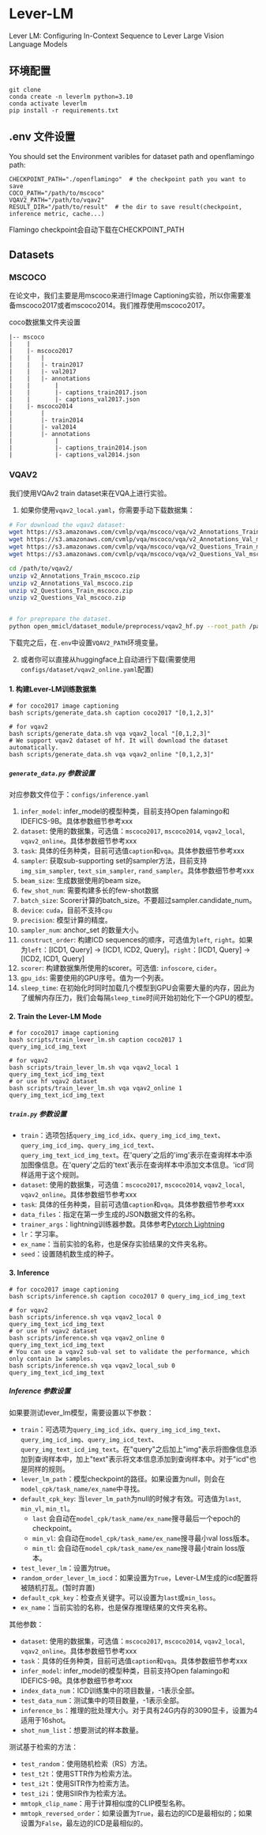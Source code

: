 # Lever-LM
Lever LM: Configuring In-Context Sequence to Lever Large Vision Language Models

## 环境配置
```
git clone 
conda create -n leverlm python=3.10
conda activate leverlm
pip install -r requirements.txt
```

## .env 文件设置
You should set the Environment varibles for dataset path and openflamingo path:
```
CHECKPOINT_PATH="./openflamingo"  # the checkpoint path you want to save
COCO_PATH="/path/to/mscoco"
VQAV2_PATH="/path/to/vqav2"
RESULT_DIR="/path/to/result"  # the dir to save result(checkpoint, inference metric, cache...)
```
Flamingo checkpoint会自动下载在CHECKPOINT_PATH


## Datasets
### MSCOCO
在论文中，我们主要是用mscoco来进行Image Captioning实验，所以你需要准备mscoco2017或者mscoco2014。我们推荐使用mscoco2017。

coco数据集文件夹设置
```
|-- mscoco
|    |
|    |- mscoco2017
|    |   |
|    |   |- train2017
|    |   |- val2017
|    |   |- annotations
|    |       |
|    |       |- captions_train2017.json
|    |       |- captions_val2017.json
|    |- mscoco2014
|        |
|        |- train2014
|        |- val2014
|        |- annotations
|            |
|            |- captions_train2014.json
|            |- captions_val2014.json
```

### VQAV2
我们使用VQAv2 train dataset来在VQA上进行实验。
1. 如果你使用`vqav2_local.yaml`，你需要手动下载数据集：

```bash
# For download the vqav2 dataset:
wget https://s3.amazonaws.com/cvmlp/vqa/mscoco/vqa/v2_Annotations_Train_mscoco.zip -O /path/to/vqav2/
wget https://s3.amazonaws.com/cvmlp/vqa/mscoco/vqa/v2_Annotations_Val_mscoco.zip -O /path/to/vqav2/
wget https://s3.amazonaws.com/cvmlp/vqa/mscoco/vqa/v2_Questions_Train_mscoco.zip -O /path/to/vqav2/
wget https://s3.amazonaws.com/cvmlp/vqa/mscoco/vqa/v2_Questions_Val_mscoco.zip -O /path/to/vqav2/

cd /path/to/vqav2/
unzip v2_Annotations_Train_mscoco.zip
unzip v2_Annotations_Val_mscoco.zip
unzip v2_Questions_Train_mscoco.zip
unzip v2_Questions_Val_mscoco.zip


# for preprepare the dataset.
python open_mmicl/dataset_module/preprocess/vqav2_hf.py --root_path /path/to/vqav2/
```
下载完之后，在`.env`中设置`VQAV2_PATH`环境变量。

2. 或者你可以直接从huggingface上自动进行下载(需要使用`configs/dataset/vqav2_online.yaml`配置)



#### 1. 构建Lever-LM训练数据集

```shell
# for coco2017 image captioning
bash scripts/generate_data.sh caption coco2017 "[0,1,2,3]" 

# for vqav2
bash scripts/generate_data.sh vqa vqav2_local "[0,1,2,3]"
# We support vqav2 dataset of hf. It will download the dataset automatically.
bash scripts/generate_data.sh vqa vqav2_online "[0,1,2,3]"
```

##### `generate_data.py` 参数设置
对应参数文件位于：`configs/inference.yaml`
1. `infer_model`: infer_model的模型种类，目前支持Open falamingo和IDEFICS-9B。具体参数细节参考xxx
2. `dataset`: 使用的数据集，可选值：`mscoco2017`, `mscoco2014`, `vqav2_local`, `vqav2_online`。具体参数细节参考xxx
3. `task`: 具体的任务种类，目前可选值`caption`和`vqa`。具体参数细节参考xxx
4. `sampler`: 获取sub-supporting set的sampler方法，目前支持`img_sim_sampler`, `text_sim_sampler`, `rand_sampler`。具体参数细节参考xxx
5. `beam_size`: 生成数据使用的beam size。
6. `few_shot_num`: 需要构建多长的few-shot数据
7. `batch_size`: Scorer计算的batch_size。不要超过sampler.candidate_num。
8. `device`: `cuda`，目前不支持`cpu`
9. `precision`: 模型计算的精度。
10. `sampler_num`: anchor_set 的数量大小。
11. `construct_order`: 构建ICD sequences的顺序，可选值为`left`, `right`。如果为`left`：[ICD1, Query] -> [ICD1, ICD2, Query]。`right`：[ICD1, Query] -> [ICD2, ICD1, Query]
12. `scorer`: 构建数据集所使用的scorer。可选值: `infoscore`, `cider`。
13. `gpu_ids`: 需要使用的GPU序号。值为一个列表。
14. `sleep_time`: 在初始化时同时加载几个模型到GPU会需要大量的内存，因此为了缓解内存压力，我们会每隔`sleep_time`时间开始初始化下一个GPU的模型。



#### 2. Train the Lever-LM Mode
```shell
# for coco2017 image captioning
bash scripts/train_lever_lm.sh caption coco2017 1 query_img_icd_img_text

# for vqav2
bash scripts/train_lever_lm.sh vqa vqav2_local 1 query_img_text_icd_img_text
# or use hf vqav2 dataset
bash scripts/train_lever_lm.sh vqa vqav2_online 1 query_img_text_icd_img_text
```

##### `train.py` 参数设置
- `train`：选项包括`query_img_icd_idx`、`query_img_icd_img_text`、`query_img_icd_img`、`query_img_icd_text`、`query_img_text_icd_img_text`。在'query'之后的'img'表示在查询样本中添加图像信息。在'query'之后的'text'表示在查询样本中添加文本信息。'icd'同样适用于这个规则。
- `dataset`: 使用的数据集，可选值：`mscoco2017`, `mscoco2014`, `vqav2_local`, `vqav2_online`。具体参数细节参考xxx
- `task`: 具体的任务种类，目前可选值`caption`和`vqa`。具体参数细节参考xxx
- `data_files`：指定在第一步生成的JSON数据文件的名称。
- `trainer_args`：lightning训练器参数。具体参考[Pytorch Lightning](https://lightning.ai/docs/pytorch/stable/common/trainer.html#trainer-class-api)
- `lr`：学习率。
- `ex_name`：当前实验的名称，也是保存实验结果的文件夹名称。
- `seed`：设置随机数生成的种子。


#### 3. Inference
```shell
# for coco2017 image captioning
bash scripts/inference.sh caption coco2017 0 query_img_icd_img_text

# for vqav2
bash scripts/inference.sh vqa vqav2_local 0 query_img_text_icd_img_text
# or use hf vqav2 dataset
bash scripts/inference.sh vqa vqav2_online 0 query_img_text_icd_img_text
# You can use a vqav2 sub-val set to validate the performance, which only contain 1w samples. 
bash scripts/inference.sh vqa vqav2_local_sub 0 query_img_text_icd_img_text
```

##### Inference 参数设置
如果要测试lever_lm模型，需要设置以下参数：
- `train`：可选项为`query_img_icd_idx`、`query_img_icd_img_text`、`query_img_icd_img`、`query_img_icd_text`、`query_img_text_icd_img_text`。在"query"之后加上"img"表示将图像信息添加到查询样本中，加上"text"表示将文本信息添加到查询样本中。对于"icd"也是同样的规则。
- `lever_lm_path`：模型checkpoint的路径。如果设置为null，则会在`model_cpk/task_name/ex_name`中寻找。
- `default_cpk_key`: 当`lever_lm_path`为null的时候才有效。可选值为`last`, `min_vl`, `min_tl`。
    - `last` 会自动在`model_cpk/task_name/ex_name`搜寻最后一个epoch的checkpoint。
    - `min_vl`: 会自动在`model_cpk/task_name/ex_name`搜寻最小val loss版本。
    - `min_tl`: 会自动在`model_cpk/task_name/ex_name`搜寻最小train loss版本。
- `test_lever_lm`：设置为true。
- `random_order_lever_lm_iocd`：如果设置为`True`，Lever-LM生成的icd配置将被随机打乱。(暂时弃置)
- `default_cpk_key`：检查点关键字。可以设置为`last`或`min_loss`。
- `ex_name`：当前实验的名称，也是保存推理结果的文件夹名称。

其他参数：
- `dataset`: 使用的数据集，可选值：`mscoco2017`, `mscoco2014`, `vqav2_local`, `vqav2_online`。具体参数细节参考xxx
- `task`：具体的任务种类，目前可选值`caption`和`vqa`。具体参数细节参考xxx
- `infer_model`: infer_model的模型种类，目前支持Open falamingo和IDEFICS-9B。具体参数细节参考xxx
- `index_data_num`：ICD训练集中的项目数量，-1表示全部。
- `test_data_num`：测试集中的项目数量，-1表示全部。
- `inference_bs`：推理的批处理大小。对于具有24G内存的3090显卡，设置为4适用于16shot。
- `shot_num_list`：想要测试的样本数量。

测试基于检索的方法：
- `test_random`：使用随机检索（RS）方法。
- `test_t2t`：使用STTR作为检索方法。
- `test_i2t`：使用SITR作为检索方法。
- `test_i2i`：使用SIIR作为检索方法。
- `mmtopk_clip_name`：用于计算相似度的CLIP模型名称。
- `mmtopk_reversed_order`：如果设置为`True`，最右边的ICD是最相似的；如果设置为`False`，最左边的ICD是最相似的。
